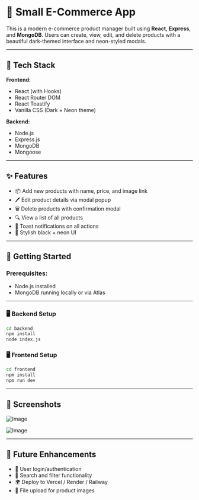 # 🛒 Small E-Commerce App

This is a modern e-commerce product manager built using **React**, **Express**, and **MongoDB**. Users can create, view, edit, and delete products with a beautiful dark-themed interface and neon-styled modals.

---

## 🔧 Tech Stack

**Frontend:**
- React (with Hooks)
- React Router DOM
- React Toastify
- Vanilla CSS (Dark + Neon theme)

**Backend:**
- Node.js
- Express.js
- MongoDB
- Mongoose

---

## ✨ Features

- 📦 Add new products with name, price, and image link
- 🖊️ Edit product details via modal popup
- 🗑️ Delete products with confirmation modal
- 🔍 View a list of all products
- 🔔 Toast notifications on all actions
- 🎨 Stylish black + neon UI

---

## 🚀 Getting Started

### Prerequisites:
- Node.js installed
- MongoDB running locally or via Atlas

---

### 🖥️ Backend Setup

```bash
cd backend
npm install
node index.js

```

### 🖥️ Frontend Setup

```bash
cd frontend
npm install
npm run dev
```
---

## 📸 Screenshots
![Image](https://github.com/user-attachments/assets/82fb9302-00d1-481a-97ee-4d4173d7ccfc)

![Image](https://github.com/user-attachments/assets/fca2ffc1-4bee-4aa5-a5ed-e6fd650d5412)

---

## 🧪 Future Enhancements
  - 🔐 User login/authentication
  - 🧠 Search and filter functionality
  - 🌍 Deploy to Vercel / Render / Railway
  - 📁 File upload for product images



